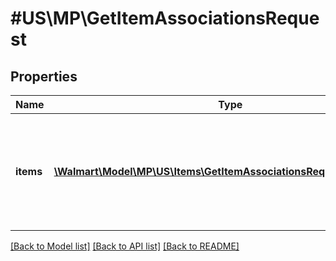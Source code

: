 # #US\MP\GetItemAssociationsRequest

## Properties

Name | Type | Description | Notes
------------ | ------------- | ------------- | -------------
**items** | [**\Walmart\Model\MP\US\Items\GetItemAssociationsRequestItemsInner[]**](GetItemAssociationsRequestItemsInner.md) | List of items whose associations need to be fetched. It should not have more than 50 items. |


[[Back to Model list]](../) [[Back to API list]](../../Api/US/MP) [[Back to README]](../../README.md)
